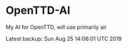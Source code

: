 # OpenTTD-AI
My AI for OpenTTD, will use primarily air

Latest backup: Sun Aug 25 14:06:01 UTC 2019
